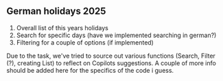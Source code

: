 ## German holidays 2025

1. Overall list of this years holidays
2. Search for specific days (have we implemented searching in german?)
3. Filtering for a couple of options (if implemented)

Due to the task, we've tried to source out various functions (Search, Filter (?), creating List) to reflect on Copilots suggestions. 
A couple of more info should be added here for the specifics of the code i guess.